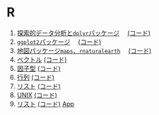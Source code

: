 # R

1. <a href = "https://github.com/alice0619/datascience/blob/master/R/eda_with_dplyr.pdf">探索的データ分析と`dplyr`パッケージ</a>　
<a href = "https://github.com/alice0619/datascience/blob/master/R/eda_with_dplyr.Rmd">(コード)</a>
2. <a href = "https://github.com/alice0619/datascience/blob/master/R/ggplot2.pdf">`ggplot2`パッケージ</a>　
<a href = "https://github.com/alice0619/datascience/blob/master/R/ggplot2.Rmd">(コード)</a>
3. <a href = "https://github.com/alice0619/datascience/blob/master/R/geographical_maps.pdf">地図パッケージ`maps`、`rnaturalearth`</a>　
<a href = "https://github.com/alice0619/datascience/blob/master/R/geographical_maps.Rmd">(コード)</a>
4. <a href = "https://github.com/alice0619/datascience/blob/master/R/vectors.pdf">ベクトル</a>
<a href = "https://github.com/alice0619/datascience/blob/master/R/vectors.Rmd">(コード)</a>
5. <a href = "https://github.com/alice0619/datascience/blob/master/R/factors.pdf">因子型</a>
<a href = "https://github.com/alice0619/datascience/blob/master/R/factors.Rmd">(コード)</a>
6. <a href = "https://github.com/alice0619/datascience/blob/master/R/matrices.pdf">行列</a>
<a href = "https://github.com/alice0619/datascience/blob/master/R/matrices.Rmd">(コード)</a>
7. <a href = "https://github.com/alice0619/datascience/blob/master/R/lists.pdf">リスト</a>
<a href = "https://github.com/alice0619/datascience/blob/master/R/lists.Rmd">(コード)</a>
8. <a href = "https://github.com/alice0619/datascience/blob/master/R/unix.pdf">UNIX</a>
<a href = "https://github.com/alice0619/datascience/blob/master/R/unix.Rmd">(コード)</a>
9. <a href = "https://github.com/alice0619/datascience/blob/master/R/shiny.pdf">リスト</a>
<a href = "https://github.com/alice0619/datascience/blob/master/R/shiny.Rmd">(コード)</a>
<a href = "https://github.com/alice0619/datascience/blob/master/R/InputExample.R">App</a>
